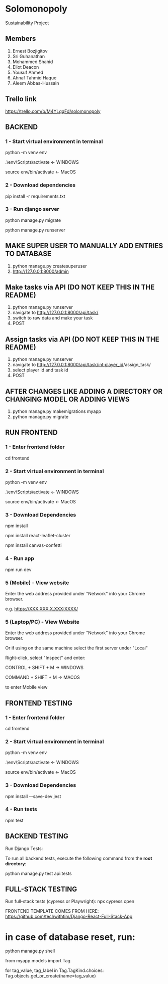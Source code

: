 # Solomonopoly
Sustainability Project

## Members
1. Ernest Bozjigitov
2. Sri Guhanathan
3. Mohammed Shahid  
4. Eliot Deacon
5. Yousuf Ahmed
6. Ahnaf Tahmid Haque
7. Aleem Abbas-Hussain

## Trello link
https://trello.com/b/M4YLqqFd/solomonopoly

## BACKEND

### 1 - Start virtual environment in terminal
python -m venv env

.\env\Scripts\activate <- WINDOWS

source env/bin/activate <- MacOS 

### 2 - Download dependencies
pip install -r requirements.txt

### 3 - Run django server

python manage.py migrate

python manage.py runserver


## MAKE SUPER USER TO MANUALLY ADD ENTRIES TO DATABASE

1) python manage.py createsuperuser
2) http://127.0.0.1:8000/admin

## Make tasks via API (DO NOT KEEP THIS IN THE README)

1) python manage.py runserver
2) navigate to http://127.0.0.1:8000/api/task/
3) switch to raw data and make your task
4) POST

## Assign tasks via API (DO NOT KEEP THIS IN THE README)
1) python manage.py runserver
2) navigate to http://127.0.0.1:8000/api/task/<int:player_id>/assign_task/
3) select player id and task id
4) POST

## AFTER CHANGES LIKE ADDING A DIRECTORY OR CHANGING MODEL OR ADDING VIEWS

1) python manage.py makemigrations myapp
2) python manage.py migrate

## RUN FRONTEND

### 1 - Enter frontend folder
cd frontend

### 2 - Start virtual environment in terminal
python -m venv env

.\env\Scripts\activate <- WINDOWS

source env/bin/activate <- MacOS

### 3 - Download Dependencies
npm install

npm install react-leaflet-cluster

npm install canvas-confetti

### 4 - Run app
npm run dev

### 5 (Mobile) - View website
Enter the web address provided under "Network" into your Chrome browser.

e.g. https://XXX.XXX.X.XXX:XXXX/

### 5 (Laptop/PC) - View Website
Enter the web address provided under "Network" into your Chrome browser.

Or if using on the same machine select the first server under "Local"

Right-click, select "Inspect" and enter:

CONTROL + SHIFT + M -> WINDOWS

COMMAND + SHIFT + M -> MACOS

to enter Mobile view

## FRONTEND TESTING

### 1 - Enter frontend folder
cd frontend

### 2 - Start virtual environment in terminal
python -m venv env

.\env\Scripts\activate <- WINDOWS

source env/bin/activate <- MacOS

### 3 - Download Dependencies
npm install --save-dev jest

### 4 - Run tests
npm test

## BACKEND TESTING

Run Django Tests:


To run all backend tests, execute the following command from the **root directory**:  


python manage.py test api.tests

## FULL-STACK TESTING

Run full-stack tests (cypress or Playwright):
npx cypress open

FRONTEND TEMPLATE COMES FROM HERE:
https://github.com/techwithtim/Django-React-Full-Stack-App













# in case of database reset, run:

python manage.py shell

from myapp.models import Tag

for tag_value, tag_label in Tag.TagKind.choices:
    Tag.objects.get_or_create(name=tag_value)